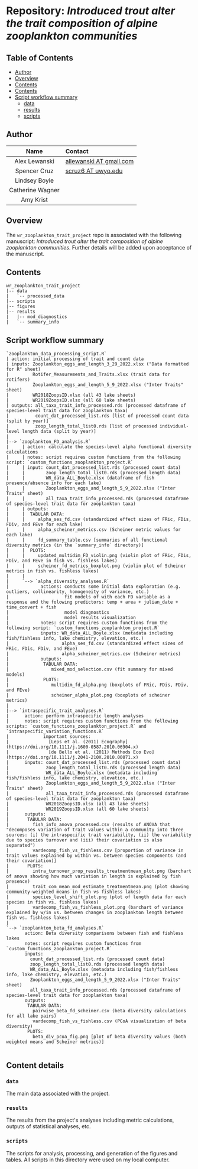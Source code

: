 # Repository: *Introduced trout alter the trait composition of alpine zooplankton communities*

## Table of Contents
- [Author](#author)
- [Overview](#overview)
- [Contents](#contents)
- [Contents](#contents)
- [Script workflow summary](#script-workflow-summary)
  - [data](#data)
  - [results](#results)
  - [scripts](#scripts)

## Author
Name| Contact
:-----:|:-----
Alex Lewanski|[allewanski AT gmail.com](mailto:allewanski@gmail.com)
Spencer Cruz|[scruz6 AT uwyo.edu](mailto:scruz6@uwyo.edu)
Lindsey Boyle |
Catherine Wagner|
Amy Krist|

## Overview
The `wr_zooplankton_trait_project` repo is associated with the following manuscript: *Introduced trout alter the trait composition of alpine zooplankton communities*. Further details will be added upon acceptance of the manuscript.

## Contents
```
wr_zooplankton_trait_project
|-- data
|   `-- processed_data
|-- scripts
|-- figures
|-- results
|   |-- mod_diagnostics
|   `-- summary_info
```

## Script workflow summary
```
`zooplankton_data_processing_script.R`
| action: initial processing of trait and count data
| inputs: Zooplankton_eggs_and_length_3_29_2022.xlsx ("Data formatted for R" sheet)
|         Rotifer_Measurements_and_Traits.xlsx (trait data for rotifers)
|         Zooplankton_eggs_and_length_5_9_2022.xlsx ("Inter Traits" sheet)
|         WR2018ZoopsID.xlsx (all 43 lake sheets)
|         WR2019ZoopsID.xlsx (all 60 lake sheets)
| outputs: all_taxa_trait_info_processed.rds (processed dataframe of species-level trait data for zooplankton taxa)
|          count_dat_processed_list.rds [list of processed count data (split by year)]
|          zoop_length_total_list0.rds [list of processed individual-level length data (split by year)]
|
|--> `zooplankton_FD_analysis.R`
|     | action: calculate the species-level alpha functional diversity calculations
|     | notes: script requires custom functions from the following script: `custom_functions_zooplankton_project.R`
|     | input: count_dat_processed_list.rds (processed count data)
|     |        zoop_length_total_list0.rds (processed length data)
|     |        WR_data_ALL_Boyle.xlsx (dataframe of fish presence/absence info for each lake)
|     |        Zooplankton_eggs_and_length_5_9_2022.xlsx ("Inter Traits" sheet)
|     |        all_taxa_trait_info_processed.rds (processed dataframe of species-level trait data for zooplankton taxa)
|     | outputs:
|     |  TABULAR DATA:
|     |     alpha_ses_fd.csv (standardized effect sizes of FRic, FDis, FDiv, and FEve for each lake)
|     |     alpha_scheiner_metrics.csv (Scheiner metric values for each lake)
|     |     fd_summary_table.csv [summaries of all functional diversity metrics (in the `summary_info` directory)]
|     |  PLOTS:
|     |     updated_multidim_FD_violin.png (violin plot of FRic, FDis, FDiv, and FEve in fish vs. fishless lakes)
|     |     scheiner_fd_metrics_boxplot.png (violin plot of Scheiner metrics in fish vs. fishless lakes)
|     |    
|     `--> `alpha_diversity_analyses.R`
|            actions: conducts some initial data exploration (e.g. outliers, collinearity, homogeneity of variance, etc.)
|                     fit models of with each FD variable as a response and the folowing predictors: temp + area + julian_date + time_convert + fish
|                     model diagnostics
|                     model results visualization
|	         notes: script requires custom functions from the following script: `custom_functions_zooplankton_project.R`
|            inputs: WR_data_ALL_Boyle.xlsx (metadata including fish/fishless info, lake chemistry, elevation, etc.)
|             	     alpha_ses_fd.csv (standardized effect sizes of FRic, FDis, FDiv, and FEve)
|           	     alpha_scheiner_metrics.csv (Scheiner metrics)
|            outputs:
|	          TABULAR DATA:
|	             mixed_mod_selection.csv (fit summary for mixed models)
|	          PLOTS:
|	             multidim_fd_alpha.png (boxplots of FRic, FDis, FDiv, and FEve)
|	             scheiner_alpha_plot.png (boxplots of scheiner metrics)
|      
|--> `intraspecific_trait_analyses.R`
|      action: perform intraspecific length analyses
|      notes: script requires custom functions from the following scripts: `custom_functions_zooplankton_project.R` and `intraspecific_variation_functions.R`
|             important sources:
|               [Leps et al. (2011) Ecography](https://doi.org/10.1111/j.1600-0587.2010.06904.x)
|               [de Bello et al. (2011) Methods Eco Evo](https://doi.org/10.1111/j.2041-210X.2010.00071.x)
|      inputs: count_dat_processed_list.rds (processed count data)
|              zoop_length_total_list0.rds (processed length data)
|              WR_data_ALL_Boyle.xlsx (metadata including fish/fishless info, lake chemistry, elevation, etc.)
|              Zooplankton_eggs_and_length_5_9_2022.xlsx ("Inter Traits" sheet)
|              all_taxa_trait_info_processed.rds (processed dataframe of species-level trait data for zooplankton taxa)
|              WR2018ZoopsID.xlsx (all 43 lake sheets)
|              WR2019ZoopsID.xlsx (all 60 lake sheets)             
|      outputs: 
|	    TABULAR DATA:
|         fish_info_anova_processed.csv (results of ANOVA that "decomposes variation of trait values within a community into three sources: (i) the intraspecific trait variability, (ii) the variability due to species turnover and (iii) their covariation is also separated")
|	      vardecomp_fish_vs_fishless.csv [proportion of variance in trait values explained by within vs. between species components (and their covariation)]
|       PLOTS: 
|         intra_turnover_prop_results_treatmentmean_plot.png (barchart of anova showing how much variation in length is explained by fish presence)
|         trait_com_mean_mod_estimate_treatmentmean.png (plot showing community-weighted means in fish vs fishless lakes)
|         species_level_shift_plot.png (plot of length data for each species in fish vs. fishless lakes)
|         vardecomp_fish_vs_fishless_plot.png (barchart of variance explained by w/in vs. between changes in zooplankton length between fish vs. fishless lakes)
|
`--> `zooplankton_beta_fd_analyses.R`
       action: Beta diversity comparisons between fish and fishless lakes
       notes: script requires custom functions from `custom_functions_zooplankton_project.R`
       inputs:
         count_dat_processed_list.rds (processed count data)
         zoop_length_total_list0.rds (processed length data)
         WR_data_ALL_Boyle.xlsx (metadata including fish/fishless info, lake chemistry, elevation, etc.)
         Zooplankton_eggs_and_length_5_9_2022.xlsx ("Inter Traits" sheet)
         all_taxa_trait_info_processed.rds (processed dataframe of species-level trait data for zooplankton taxa)
       outputs: 
 	    TABULAR DATA:
          pairwise_beta_fd_scheiner.csv (beta diversity calculations for all lake pairs)
 	      vardecomp_fish_vs_fishless.csv (PCoA visualization of beta diversity)
        PLOTS: 
          beta_div_pcoa_fig.png [plot of beta diversity values (both weighted means and Scheiner metrics)]   


```


## Content details
### `data`
The main data associated with the project.

### `results`
The results from the project's analyses including metric calculations, outputs of statistical analyses, etc.

### `scripts`
The scripts for analysis, processing, and generation of the figures and tables. All scripts in this directory were used on my local computer.
